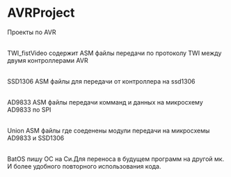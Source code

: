 # AVRProject
Проекты по AVR

<br> TWI_fistVideo содержит ASM файлы передачи по протоколу TWI между двумя контроллерами AVR

<br>SSD1306 ASM файлы для передачи от контроллера на ssd1306 

<br>AD9833 ASM файлы передачи комманд и данных на микросхему AD9833 по SPI

<br>Union ASM файлы где соеденены модули передачи на микросхемы AD9833 и SSD1306

<br>BatOS пишу ОС на Си.Для переноса в будущем программ на другой мк. И более удобного повторного использования кода.

